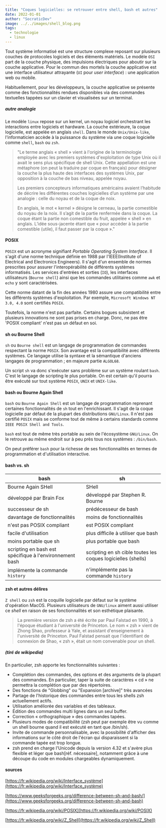 ```yaml
---
title: "Coques logicielles: se retrouver entre shell, bash et autres"
date: 2022-01-01
author: "SocraticDev"
image: ../../images/shell_blog.png
tags:
  - technologie
  - linux
---
```


Tout système informatisé est une structure complexe reposant sur plusieurs couches de protocoles logiciels et des éléments matériels. Le modèle `OSI` part de la couche physique, des impulsions électriques pour aboutir sur la couche applicative. Pour le commun des mortels la couche applicative est une interface utilisateur attrayante (`UI` pour _user interface_) : une application web ou mobile.

Habituellement, pour les développeurs, la couche applicative se présente comme des fonctionnalités rendues disponibles via des commandes textuelles tappées sur un clavier et visualisées sur un terminal.

##### autre analogie

Le modèle `linux` repose sur un kernel, un noyau logiciel orchestrant les interactions entre logiciels et hardware. La couche extérieure, la coque logicielle, est appelée en anglais `shell`. Dans le monde `Unix/Unix-like`, l'informaticien accède à la puissance du système via une coque logicielle comme `shell`, `bash` ou `zsh`.

> "Le terme anglais « shell » vient à l'origine de la terminologie employée avec les premiers systèmes d'exploitation de type Unix où il avait le sens plus spécifique de shell Unix. Cette appellation est une métaphore (on peut la traduire par coque en français) pour désigner la couche la plus haute des interfaces des systèmes Unix, par opposition à la couche de bas niveau, appelée noyau.
>
> Les premiers concepteurs informatiques américains avaient l’habitude de décrire les différentes couches logicielles d’un système par une analogie : celle du noyau et de la coque de noix.
>
> En anglais, le mot « kernel » désigne le cerneau, la partie comestible du noyau de la noix. Il s’agit de la partie renfermée dans la coque. La coque étant la partie non comestible du fruit, appelée « shell » en anglais. L’idée sous-jacente étant que « pour accéder à la partie comestible (utile), il faut passer par la coque »."

#### POSIX

`POSIX` est un acronyme signifiant _Portable Operating System Interface_. Il s'agit d'une norme technique définie en 1988 par l'IEEE(Institute of Electrical and Electronics Engineers). Il s'agit d'un ensemble de normes prescrites pour assurer l'interopérabilité de différents systèmes informatisés. Les services d'entrées et sorties (`IO`), les interfaces utilisateurs (`Bourne shell`) ainsi que les commandes utilitaires comme `awk` et `echo` y sont caractérisées.

Cette norme datant de la fin des années 1980 assure une compatibilité entre les différents systèmes d'exploitation. Par exemple, `Microsoft Windows NT 3.0, 4.0` sont certifiés `POSIX`.

Toutefois, la norme n'est pas parfaite. Certains bogues subsistent et plusieurs innovations ne sont pas prises en charge. Donc, ne pas être 'POSIX compliant' n'est pas un défaut en soi.

#### sh ou Bourne Shell

`sh` ou `Bourne shell` est un langage de programmation de commandes respectant la norme `POSIX`. Son avantage est la compatibilité avec différents systèmes. Ce langage utilise la syntaxe et la sémantique d'anciens langages de programmation ; en majeure partie `ALGOL68`.

Un script `sh` va donc s'exécuter sans problème sur un système roulant `bash`. C'est le langage de scripting le plus portable. On est certain qu'il pourra être exécuté sur tout système `POSIX`, `UNIX` et `UNIX-like`.

#### bash ou Bourne Again Shell

`bash` ou `Bourne Again Shell` est un langage de programmation reprenant certaines fonctionnalités de `sh` tout en l'enrichissant. Il s'agit de la coque logicielle par défaut de la plupart des distributions `GNU/Linux`. Il n'est pas certifié `POSIX` mais se conforme tout de même à certains standards comme `IEEE POSIX Shell and Tools`.

`bash` est tout de même très portable au sein de l'écosystème `GNU/Linux`. On le retrouve au même endroit sur à peu près tous nos systèmes : `/bin/bash`.

On peut préférer `bash` pour la richesse de ses fonctionnalités en termes de programmation et d'utilisation interactive.

#### bash vs. sh

| bash                                                    | sh                                                           |
| ------------------------------------------------------- | ------------------------------------------------------------ |
| Bourne Again SHell                                      | SHell                                                        |
| développé par Brain Fox                                 | développé par Stephen R. Bourne                              |
| successeur de sh                                        | prédécesseur de bash                                         |
| davantage de fonctionnalités                            | moins de fonctionnalités                                     |
| n'est pas POSIX compliant                               | est POSIX compliant                                          |
| facile d'utilisation                                    | plus difficile à utiliser que bash                           |
| moins portable que sh                                   | plus portable que bash                                       |
| scripting en bash est spécifique à l'environnement bash | scripting en sh cible toutes les coques logicielles (shells) |
| implémente la commande `history`                        | n'implémente pas la commande `history`                       |

#### zsh et autres délires

`Z shell` ou `zsh` est la coquille logicielle par défaut sur le système d'opération MacOS. Plusieurs utilisateurs de `GNU/linux` aiment aussi utiliser ce _shell_ en raison de ses fonctionnalités et son esthétique plaisante.

> La première version de zsh a été écrite par Paul Falstad en 1990, à l'époque étudiant à l'université de Princeton. Le nom « zsh » vient de Zhong Shao, professeur à Yale, et assistant d'enseignement à l'université de Princeton. Paul Falstad pensait que l'identifiant de connexion de Shao, « zsh », était un nom convenable pour un shell.

##### (tiré de wikipedia)

En particulier, zsh apporte les fonctionnalités suivantes :

- Complétion des commandes, des options et des arguments de la plupart des commandes. En particulier, taper la suite de caractères « cd <TAB> » ne permettra la complétion que par des répertoires.
- Des fonctions de "Globbing" ou "Expansion [archive]" très avancées
- Partage de l'historique des commandes entre tous les shells zsh actuellement actifs.
- Utilisation améliorée des variables et des tableaux.
- Édition des commandes multi lignes dans un seul buffer.
- Correction « orthographique » des commandes tapées.
- Plusieurs modes de compatibilité (zsh peut par exemple être vu comme un shell bourne quand il est exécuté en tant que /bin/sh).
- Invite de commande personnalisable, avec la possibilité d'afficher des informations sur le côté droit de l'écran qui disparaissent si la commande tapée est trop longue.
- zsh prend en charge l'Unicode depuis la version 4.32 et s'avère plus flexible et léger que bash[réf. nécessaire], notamment grâce à une découpe du code en modules chargeables dynamiquement.

#### sources

[https://fr.wikipedia.org/wiki/Interface_système](https://fr.wikipedia.org/wiki/Interface_système)

[https://www.geeksforgeeks.org/difference-between-sh-and-bash/](https://www.geeksforgeeks.org/difference-between-sh-and-bash)

[https://fr.wikipedia.org/wiki/POSIX](https://fr.wikipedia.org/wiki/POSIX)

[https://fr.wikipedia.org/wiki/Z_Shell](https://fr.wikipedia.org/wiki/Z_Shell)

